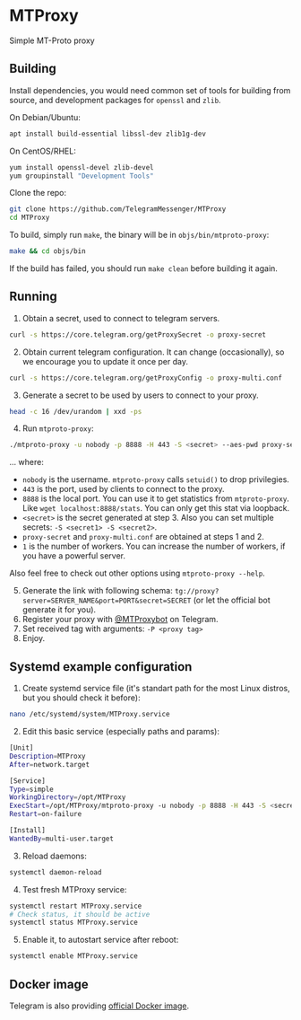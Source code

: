 # MTProxy
Simple MT-Proto proxy

## Building
Install dependencies, you would need common set of tools for building from source, and development packages for `openssl` and `zlib`.

On Debian/Ubuntu:
```bash
apt install build-essential libssl-dev zlib1g-dev
```
On CentOS/RHEL:
```bash
yum install openssl-devel zlib-devel
yum groupinstall "Development Tools"
```

Clone the repo:
```bash
git clone https://github.com/TelegramMessenger/MTProxy
cd MTProxy
```

To build, simply run `make`, the binary will be in `objs/bin/mtproto-proxy`:

```bash
make && cd objs/bin
```

If the build has failed, you should run `make clean` before building it again.

## Running
1. Obtain a secret, used to connect to telegram servers.
```bash
curl -s https://core.telegram.org/getProxySecret -o proxy-secret
```
2. Obtain current telegram configuration. It can change (occasionally), so we encourage you to update it once per day.
```bash
curl -s https://core.telegram.org/getProxyConfig -o proxy-multi.conf
```
3. Generate a secret to be used by users to connect to your proxy.
```bash
head -c 16 /dev/urandom | xxd -ps
```
4. Run `mtproto-proxy`:
```bash
./mtproto-proxy -u nobody -p 8888 -H 443 -S <secret> --aes-pwd proxy-secret proxy-multi.conf -M 1
```
... where:
- `nobody` is the username. `mtproto-proxy` calls `setuid()` to drop privilegies.
- `443` is the port, used by clients to connect to the proxy.
- `8888` is the local port. You can use it to get statistics from `mtproto-proxy`. Like `wget localhost:8888/stats`. You can only get this stat via loopback.
- `<secret>` is the secret generated at step 3. Also you can set multiple secrets: `-S <secret1> -S <secret2>`.
- `proxy-secret` and `proxy-multi.conf` are obtained at steps 1 and 2.
- `1` is the number of workers. You can increase the number of workers, if you have a powerful server.

Also feel free to check out other options using `mtproto-proxy --help`.

5. Generate the link with following schema: `tg://proxy?server=SERVER_NAME&port=PORT&secret=SECRET` (or let the official bot generate it for you).
6. Register your proxy with [@MTProxybot](https://t.me/MTProxybot) on Telegram.
7. Set received tag with arguments: `-P <proxy tag>`
8. Enjoy.

## Systemd example configuration
1. Create systemd service file (it's standart path for the most Linux distros, but you should check it before):
```bash
nano /etc/systemd/system/MTProxy.service
```
2. Edit this basic service (especially paths and params):
```bash
[Unit]
Description=MTProxy
After=network.target

[Service]
Type=simple
WorkingDirectory=/opt/MTProxy
ExecStart=/opt/MTProxy/mtproto-proxy -u nobody -p 8888 -H 443 -S <secret> -P <proxy tag> <other params>
Restart=on-failure

[Install]
WantedBy=multi-user.target
```
3. Reload daemons:
```bash
systemctl daemon-reload
```
4. Test fresh MTProxy service:
```bash
systemctl restart MTProxy.service
# Check status, it should be active
systemctl status MTProxy.service
```
5. Enable it, to autostart service after reboot:
```bash
systemctl enable MTProxy.service
```

## Docker image
Telegram is also providing [official Docker image](https://hub.docker.com/r/telegrammessenger/proxy/).
